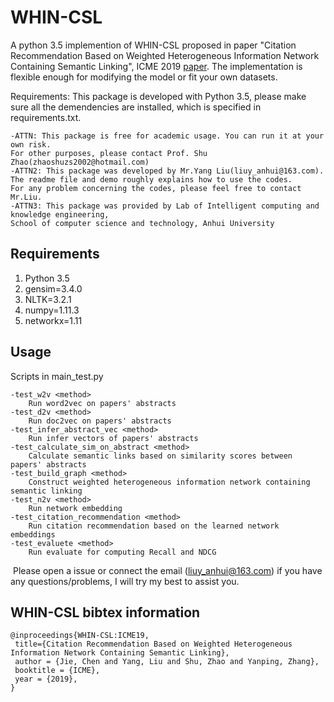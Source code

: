 # WHIN-CSL

A python 3.5 implemention of WHIN-CSL proposed in paper "Citation Recommendation Based on Weighted Heterogeneous Information Network Containing Semantic Linking", ICME 2019 [paper](http://www.pdf-express.org/Conf/44524XP/versions/981188/PID5863305.pdf). The implementation is flexible enough for modifying the model or fit your own datasets.

Requirements: This package is developed with Python 3.5, please make sure all the demendencies are installed, which is specified in requirements.txt.

```
-ATTN: This package is free for academic usage. You can run it at your own risk. 
For other purposes, please contact Prof. Shu Zhao(zhaoshuzs2002@hotmail.com)
-ATTN2: This package was developed by Mr.Yang Liu(liuy_anhui@163.com). 
The readme file and demo roughly explains how to use the codes. 
For any problem concerning the codes, please feel free to contact Mr.Liu.
-ATTN3: This package was provided by Lab of Intelligent computing and knowledge engineering, 
School of computer science and technology, Anhui University
```

## Requirements

1. Python 3.5
2. gensim=3.4.0
3. NLTK=3.2.1
4. numpy=1.11.3
5. networkx=1.11

## Usage

Scripts in main_test.py

	-test_w2v <method>
		Run word2vec on papers' abstracts
	-test_d2v <method>
		Run doc2vec on papers' abstracts
	-test_infer_abstract_vec <method>
		Run infer vectors of papers' abstracts
	-test_calculate_sim_on_abstract <method>
		Calculate semantic links based on similarity scores between papers' abstracts
	-test_build_graph <method>
		Construct weighted heterogeneous information network containing semantic linking
	-test_n2v <method>
		Run network embedding
	-test_citation_recommendation <method>
		Run citation recommendation based on the learned network embeddings
	-test_evaluete <method>
		Run evaluate for computing Recall and NDCG

​                                                                                                                                                                                                            Please open a issue or connect the email (liuy_anhui@163.com) if you have any questions/problems, I will try my best to assist you.

## WHIN-CSL bibtex information

    @inproceedings{WHIN-CSL:ICME19,
     title={Citation Recommendation Based on Weighted Heterogeneous Information Network Containing Semantic Linking},
     author = {Jie, Chen and Yang, Liu and Shu, Zhao and Yanping, Zhang},
     booktitle = {ICME},
     year = {2019},
    } 

